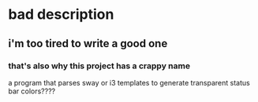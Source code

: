 # bad description

## i'm too tired to write a good one

### that's also why this project has a crappy name

a program that parses sway or i3 templates to generate transparent status bar colors????
